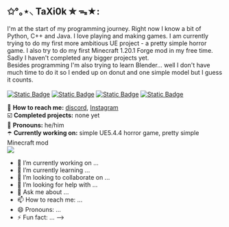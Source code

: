 ## ✩°｡⋆⸜ TaXi0k ✮ ᯓ★:
I'm at the start of my programming journey. Right now I know a bit of Python, C++ and Java. I love playing and making games. I am currently trying to do my first more ambitious UE project - a pretty simple horror game. I also try to do my first Minecraft 1.20.1 Forge mod in my free time. Sadly I haven't completed any bigger projects yet. <br>
Besides programming I'm also trying to learn Blender... well I don't have much time to do it so I ended up on donut and one simple model but I guess it counts. <br><br>
<a href="https://linktr.ee/taxi0k">![Static Badge](https://img.shields.io/badge/More_Links-%2343E55E?style=for-the-badge&logo=linktree&logoColor=white)</a>
<a href="https://linktr.ee/taxi0k">![Static Badge](https://img.shields.io/badge/More_Links-%2343E55E?style=for-the-badge&logo=linktree&logoColor=white)</a>
<a href="https://linktr.ee/taxi0k">![Static Badge](https://img.shields.io/badge/More_Links-%2343E55E?style=for-the-badge&logo=linktree&logoColor=white)</a>
<a href="https://linktr.ee/taxi0k">![Static Badge](https://img.shields.io/badge/More_Links-%2343E55E?style=for-the-badge&logo=linktree&logoColor=white)</a>


🪻 **How to reach me:** [discord](https://discord.com/users/748861794637971547), [Instagram](https://www.instagram.com/taxi0k/) <br />
☑️ **Completed projects:** none yet <br />
🦄 **Pronouns:** he/him <br />
☂️ **Currently working on:** simple UE5.4.4 horror game, pretty simple Minecraft mod <br />
<img src="https://cdn.discordapp.com/attachments/799130923778048020/1186467768091017297/ezgif-3-b6c1f8398c.gif?ex=67dabaf7&is=67d96977&hm=6fe2c94b678406c7d0661763e2f9cf131ea54730db125041ee14f06937fe013c&">

- 🔭 I’m currently working on ...
- 🌱 I’m currently learning ...
- 👯 I’m looking to collaborate on ...
- 🤔 I’m looking for help with ...
- 💬 Ask me about ...
- 📫 How to reach me: ...
- 😄 Pronouns: ...
- ⚡ Fun fact: ...
-->
